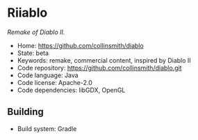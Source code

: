# Riiablo

_Remake of Diablo II._

- Home: https://github.com/collinsmith/diablo
- State: beta
- Keywords: remake, commercial content, inspired by Diablo II
- Code repository: https://github.com/collinsmith/diablo.git
- Code language: Java
- Code license: Apache-2.0
- Code dependencies: libGDX, OpenGL

## Building

- Build system: Gradle
